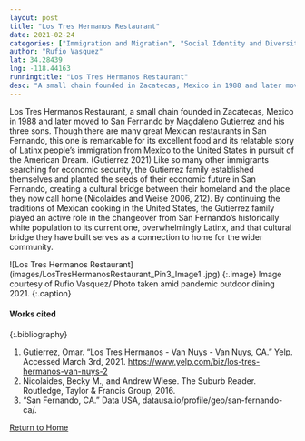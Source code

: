 ```yaml
---
layout: post
title: "Los Tres Hermanos Restaurant"
date: 2021-02-24
categories: ["Immigration and Migration", "Social Identity and Diversity"]
author: "Rufio Vasquez"
lat: 34.28439
lng: -118.44163
runningtitle: "Los Tres Hermanos Restaurant"
desc: "A small chain founded in Zacatecas, Mexico in 1988 and later moved to San Fernando by Magdaleno Gutierrez and his three sons."
---
```

Los Tres Hermanos Restaurant, a small chain founded in Zacatecas, Mexico in 1988 and later moved to San Fernando by Magdaleno Gutierrez and his three sons. Though there are many great Mexican restaurants in San Fernando, this one is remarkable for its excellent food and its relatable story of Latinx people’s immigration from Mexico to the United States in pursuit of the American Dream. (Gutierrez 2021) Like so many other immigrants searching for economic security, the Gutierrez family established themselves and planted the seeds of their economic future in San Fernando, creating a cultural bridge between their homeland and the place they now call home (Nicolaides and Weise 2006, 212). By continuing the traditions of Mexican cooking in the United States, the Gutierrez family played an active role in the changeover from San Fernando’s historically white population to its current one, overwhelmingly Latinx, and that cultural bridge they have built serves as a connection to home for the wider community.

![Los Tres Hermanos Restaurant](images/LosTresHermanosRestaurant_Pin3_Image1 .jpg)
   {:.image}
Image courtesy of Rufio Vasquez/ Photo taken amid pandemic outdoor dining 2021.
   {:.caption} 

#### Works cited

{:.bibliography}
1. Gutierrez, Omar. “Los Tres Hermanos - Van Nuys - Van Nuys, CA.” Yelp. Accessed March 3rd, 2021. https://www.yelp.com/biz/los-tres-hermanos-van-nuys-2
2. Nicolaides, Becky M., and Andrew Wiese. The Suburb Reader. Routledge, Taylor & Francis Group, 2016. 
3. “San Fernando, CA.” Data USA, datausa.io/profile/geo/san-fernando-ca/. 

[Return to Home](https://uclachicanxstudies.github.io/BarrioSuburbanisms/)
